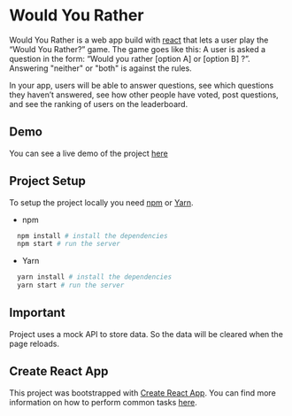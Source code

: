 # Would You Rather

Would You Rather is a web app build with [react](https://reactjs.org/) that lets a user play the “Would You Rather?” game. The game goes like this: A user is asked a question in the form: “Would you rather [option A] or [option B] ?”. Answering "neither" or "both" is against the rules.

In your app, users will be able to answer questions, see which questions they haven’t answered, see how other people have voted, post questions, and see the ranking of users on the leaderboard.

## Demo

You can see a live demo of the project [here](https://would-you-rather-app.herokuapp.com)

## Project Setup

To setup the project locally you need [npm](https://www.npmjs.com/) or [Yarn](https://yarnpkg.com/en/).

* npm

```bash
  npm install # install the dependencies
  npm start # run the server
```

* Yarn

```bash
  yarn install # install the dependencies
  yarn start # run the server
```

## Important

Project uses a mock API to store data. So the data will be cleared when the page reloads.

## Create React App

This project was bootstrapped with [Create React App](https://github.com/facebookincubator/create-react-app). You can find more information on how to perform common tasks [here](https://github.com/facebookincubator/create-react-app/blob/master/packages/react-scripts/template/README.md).
